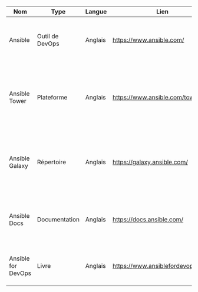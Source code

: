  Nom  | Type  | Langue | Lien | Description | Tags | Note 
------|-------|--------|------|-------------|------|------
| Ansible       | Outil de DevOps | Anglais   | https://www.ansible.com/                  | ansible est un outil de gestion de configuration et d'orchestration | DevOps, configuration, orchestration |  4.5/5   |
| Ansible Tower | Plateforme      | Anglais    | https://www.ansible.com/tower            | ansible Tower est une plateforme d'orchestration et de gestion de configuration basée sur ansible | DevOps, orchestration, gestion de configuration |   4/5   |
| Ansible Galaxy | Répertoire      | Anglais    | https://galaxy.ansible.com/              | ansible Galaxy est un répertoire de ressources et de modules ansible partagés par la communauté | DevOps, modules, partage, communauté |   3/5   |
| Ansible Docs  | Documentation   | Anglais   | https://docs.ansible.com/                | La documentation officielle d'Ansible, incluant des tutoriels et des exemples | ansible, documentation, tutoriels, exemples |   3.5/5   |
| Ansible for DevOps | Livre       | Anglais   | https://www.ansiblefordevops.com/       | Un livre sur l'utilisation d'Ansible pour les pratiques DevOps | DevOps, ansible, livre, pratiques |   2/5   |
